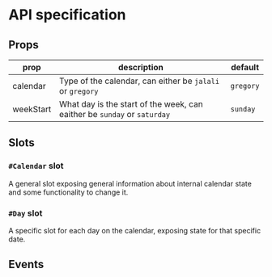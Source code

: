 # API specification

## Props

| prop      | description                                                              | default   |
| --------- | ------------------------------------------------------------------------ | --------- |
| calendar  | Type of the calendar, can either be `jalali` or `gregory`                | `gregory` |
| weekStart | What day is the start of the week, can eaither be `sunday` or `saturday` | `sunday`  |

## Slots

### `#Calendar` slot

A general slot exposing general information about internal calendar state and some functionality to change it.

### `#Day` slot

A specific slot for each day on the calendar, exposing state for that specific date.

## Events
